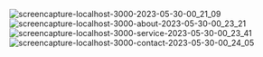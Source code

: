 ![screencapture-localhost-3000-2023-05-30-00_21_09](https://github.com/Pratik4412/front-end-project/assets/121230559/d52c4a46-25e3-460c-9b30-2eb9ff65ce3d)
![screencapture-localhost-3000-about-2023-05-30-00_23_21](https://github.com/Pratik4412/front-end-project/assets/121230559/93b0420b-10c8-4c4a-97e1-c5a9660942ab)
![screencapture-localhost-3000-service-2023-05-30-00_23_41](https://github.com/Pratik4412/front-end-project/assets/121230559/8fe02a93-0bff-4515-9880-2ecba3c1639d)
![screencapture-localhost-3000-contact-2023-05-30-00_24_05](https://github.com/Pratik4412/front-end-project/assets/121230559/d5aa182e-552b-4019-be4e-cf5b43adee20)
